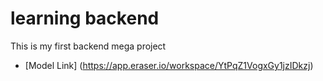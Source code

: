 # learning backend
This is my first backend mega project
- [Model Link] (https://app.eraser.io/workspace/YtPqZ1VogxGy1jzIDkzj)